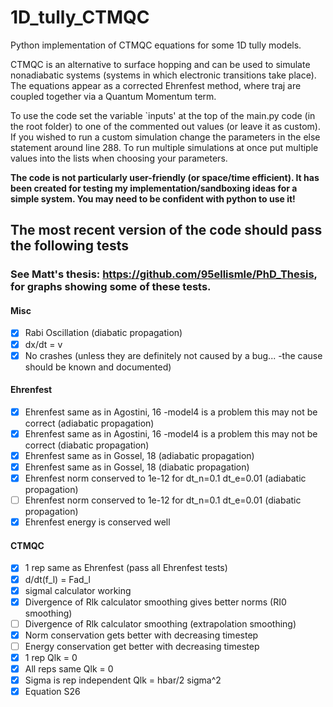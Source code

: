# 1D_tully_CTMQC
Python implementation of CTMQC equations for some 1D tully models.

CTMQC is an alternative to surface hopping and can be used to simulate nonadiabatic systems (systems in which electronic transitions take place). The equations appear as a corrected Ehrenfest method, where traj are coupled together via a Quantum Momentum term.

To use the code set the variable `inputs' at the top of the main.py code (in the root folder) to one of the commented out values (or leave it as custom). If you wished to run a custom simulation change the parameters in the else statement around line 288. To run multiple simulations at once put multiple values into the lists when choosing your parameters.

**The code is not particularly user-friendly (or space/time efficient). It has been created for testing my implementation/sandboxing ideas for a simple system. You may need to be confident with python to use it!**


## The most recent version of the code should pass the following tests
### See Matt's thesis: https://github.com/95ellismle/PhD_Thesis, for graphs showing some of these tests.
#### Misc
 - [x] Rabi Oscillation (diabatic propagation)
 - [x] dx/dt = v
 - [x] No crashes (unless they are definitely not caused by a bug... -the cause should be known and documented)

#### Ehrenfest
 - [x] Ehrenfest same as in Agostini, 16 -model4 is a problem this may not be correct (adiabatic propagation)
 - [x] Ehrenfest same as in Agostini, 16 -model4 is a problem this may not be correct (diabatic propagation)
 - [x] Ehrenfest same as in Gossel, 18 (adiabatic propagation)
 - [x] Ehrenfest same as in Gossel, 18 (diabatic propagation)
 - [x] Ehrenfest norm conserved to 1e-12 for dt_n=0.1 dt_e=0.01 (adiabatic propagation)
 - [ ] Ehrenfest norm conserved to 1e-12 for dt_n=0.1 dt_e=0.01 (diabatic propagation)
 - [x] Ehrenfest energy is conserved well

#### CTMQC
 - [x] 1 rep same as Ehrenfest (pass all Ehrenfest tests)
 - [x] d/dt(f_l) = Fad_l
 - [x] sigmal calculator working
 - [x] Divergence of Rlk calculator smoothing gives better norms (RI0 smoothing)
 - [ ] Divergence of Rlk calculator smoothing (extrapolation smoothing)
 - [x] Norm conservation gets better with decreasing timestep
 - [ ] Energy conservation get better with decreasing timestep
 - [x] 1 rep Qlk = 0
 - [x] All reps same Qlk = 0
 - [x] Sigma is rep independent Qlk = hbar/2 sigma^2
 - [x] Equation S26
